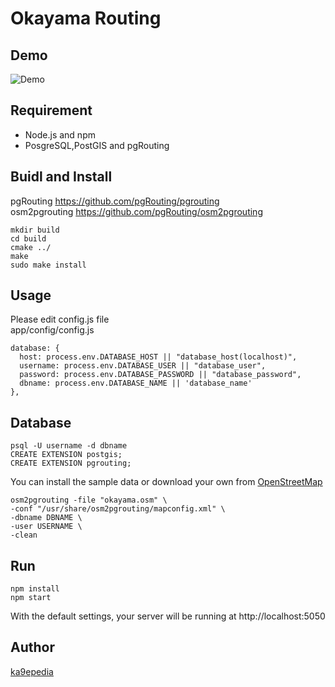 Okayama Routing
====

## Demo
![Demo](https://user-images.githubusercontent.com/42766115/47839268-7c7b9500-ddf5-11e8-87d5-5cf1b6c74636.gif)


## Requirement
- Node.js and npm
- PosgreSQL,PostGIS and pgRouting

## Buidl and Install 
pgRouting https://github.com/pgRouting/pgrouting  
osm2pgrouting https://github.com/pgRouting/osm2pgrouting  
    
    mkdir build
    cd build
    cmake ../
    make
    sudo make install

## Usage
Please edit config.js file  
app/config/config.js 

    database: {
      host: process.env.DATABASE_HOST || "database_host(localhost)",
      username: process.env.DATABASE_USER || "database_user",
      password: process.env.DATABASE_PASSWORD || "database_password",
      dbname: process.env.DATABASE_NAME || 'database_name'
    },

## Database
    psql -U username -d dbname
    CREATE EXTENSION postgis;
    CREATE EXTENSION pgrouting;
You can install the sample data or download your own from [OpenStreetMap](https://www.openstreetmap.org/#map=14/34.6637/133.9112)

    osm2pgrouting -file "okayama.osm" \
    -conf "/usr/share/osm2pgrouting/mapconfig.xml" \
    -dbname DBNAME \
    -user USERNAME \
    -clean

## Run
    npm install
    npm start
With the default settings, your server will be running at http://localhost:5050
## Author

[ka9epedia](https://github.com/ka9epedia)

